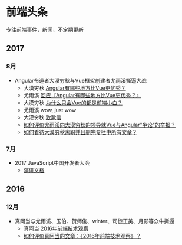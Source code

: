 # 前端头条
专注前端事件，新闻，不定期更新
## 2017
### 8月
* Angular布道者大漠穷秋与Vue框架创建者尤雨溪撕逼大战
    - 大漠穷秋 [Angular有哪些地方比Vue更优秀？](https://zhuanlan.zhihu.com/p/28259790)
    - 尤雨溪 [回应『Angular有哪些地方比Vue更优秀？』](https://zhuanlan.zhihu.com/p/28284087)
    - 大漠穷秋 [为什么只会Vue的都是前端小白？](https://zhuanlan.zhihu.com/p/28282605)
    - 尤雨溪 wow, just wow
    - 大漠穷秋 [致歉信](https://zhuanlan.zhihu.com/p/28343146)
    - [如何评价尤雨溪向大漠穷秋的领导就Vue与Angular"争论"的举报？](https://www.zhihu.com/question/63402685/answer/209092501)    
    - [如何看待大漠穷秋离职并且删完专栏中所有文章？](https://www.zhihu.com/question/63482139)
### 7月
* 2017 JavaScript中国开发者大会
    - [演讲文档](http://2017.jsconf.cn/#schedule)
## 2016
### 12月
* 真阿当与尤雨溪、玉伯、贺师俊、winter、司徒正美、月影等众牛撕逼
    - 真阿当 [2016年前端技术观察](http://geek.csdn.net/news/detail/128912)
    - [如何评价真阿当的文章：《2016年前端技术观察》？](https://www.zhihu.com/question/53625757)
